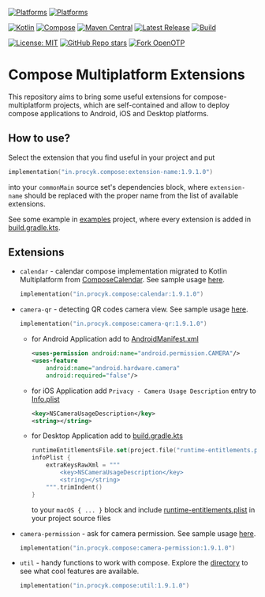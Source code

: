 [![Platforms](https://img.shields.io/badge/mobile-Android%20%7C%20iOS-blue)](https://github.com/avan1235/compose-extensions/releases)
[![Platforms](https://img.shields.io/badge/desktop-Windows%20%7C%20macOS%20%7C%20Linux-blue)](https://github.com/avan1235/compose-extensions/releases)

[![Kotlin](https://img.shields.io/badge/Kotlin-2.0.0-RC2-green.svg?logo=kotlin)](https://github.com/JetBrains/kotlin)
[![Compose](https://img.shields.io/badge/Compose%20Multiplatform-1.6.10-green.svg?logo=jetpack-compose)](https://github.com/JetBrains/compose-multiplatform)
[![Maven Central](https://img.shields.io/maven-central/v/in.procyk.compose/camera-qr?label=Maven%20Central&color=green)](https://central.sonatype.com/namespace/in.procyk.compose)
[![Latest Release](https://img.shields.io/github/v/release/avan1235/compose-extensions?label=Release&color=green)](https://github.com/avan1235/compose-extensions/releases)
[![Build](https://img.shields.io/github/actions/workflow/status/avan1235/compose-extensions/release.yml?label=Build&color=green)](https://github.com/avan1235/compose-extensions/actions/workflows/release.yml)

[![License: MIT](https://img.shields.io/badge/License-MIT-red.svg)](./LICENSE.md)
[![GitHub Repo stars](https://img.shields.io/github/stars/avan1235/compose-extensions?style=social)](https://github.com/avan1235/compose-extensions/stargazers)
[![Fork OpenOTP](https://img.shields.io/github/forks/avan1235/compose-extensions?logo=github&style=social)](https://github.com/avan1235/compose-extensions/fork)

# Compose Multiplatform Extensions

This repository aims to bring some useful extensions for compose-multiplatform projects, which
are self-contained and allow to deploy compose applications to Android, iOS and Desktop platforms.

## How to use?

Select the extension that you find useful in your project and put

```kotlin
implementation("in.procyk.compose:extension-name:1.9.1.0")
```

into your `commonMain` source set's dependencies block, where `extension-name` should be replaced with the
proper name from the list of available extensions.

See some example in [examples](./examples) project, where every extension is added in [build.gradle.kts](./examples/build.gradle.kts).

## Extensions

- `calendar` - calendar compose implementation migrated to Kotlin Multiplatform from [ComposeCalendar](https://github.com/boguszpawlowski/ComposeCalendar). See sample usage [here](./examples/src/commonMain/kotlin/in/procyk/compose/examples/Calendars.kt). 
    ```kotlin
    implementation("in.procyk.compose:calendar:1.9.1.0")
    ```

- `camera-qr` - detecting QR codes camera view. See sample usage [here](./examples/src/commonMain/kotlin/in/procyk/compose/examples/CameraQR.kt).
    ```kotlin
    implementation("in.procyk.compose:camera-qr:1.9.1.0")
    ```
    - for Android Application add to [AndroidManifest.xml](./examples/src/androidMain/AndroidManifest.xml)
      ```xml
      <uses-permission android:name="android.permission.CAMERA"/>
      <uses-feature
          android:name="android.hardware.camera"
          android:required="false"/>
      ```

    - for iOS Application add `Privacy - Camera Usage Description` entry to [Info.plist](./examples/xcode/iosApp/Info.plist)
      ```xml
      <key>NSCameraUsageDescription</key>
      <string></string>
      ```
   
    - for Desktop Application add to [build.gradle.kts](./examples/build.gradle.kts)
      ```kotlin
      runtimeEntitlementsFile.set(project.file("runtime-entitlements.plist"))
      infoPlist {
          extraKeysRawXml = """
              <key>NSCameraUsageDescription</key>
              <string></string>
          """.trimIndent()
      }
      ```
      to your `macOS { ... }` block  and include 
      [runtime-entitlements.plist](./examples/runtime-entitlements.plist) in your project source files

- `camera-permission` - ask for camera permission. See sample usage [here](./examples/src/commonMain/kotlin/in/procyk/compose/examples/CameraPermission.kt).
    ```kotlin
    implementation("in.procyk.compose:camera-permission:1.9.1.0")
    ```

- `util` - handy functions to work with compose. Explore the [directory](./util/src/commonMain/kotlin/in/procyk/compose/util) to see what cool features are available.
    ```kotlin
    implementation("in.procyk.compose:util:1.9.1.0")
    ```
